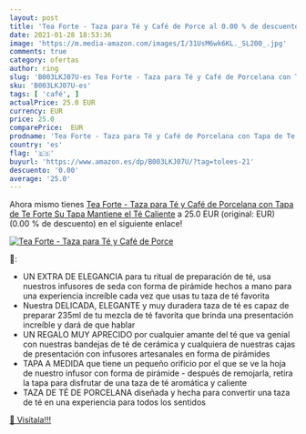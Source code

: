 ```yaml
---
layout: post
title: 'Tea Forte - Taza para Té y Café de Porce al 0.00 % de descuento'
date: 2021-01-28 18:53:36
image: 'https://m.media-amazon.com/images/I/31UsM6wk6KL._SL200_.jpg'
comments: true
category: ofertas
author: ring
slug: 'B003LKJ07U-es Tea Forte - Taza para Té y Café de Porcelana con Tapa de...'
sku: 'B003LKJ07U-es'
tags: [ 'café', ]
actualPrice: 25.0 EUR
currency: EUR
price: 25.0
comparePrice:  EUR
prodname: 'Tea Forte - Taza para Té y Café de Porcelana con Tapa de Te Forte  Su Tapa Mantiene el Té Caliente'
country: 'es'
flag: '🇪🇸'
buyurl: 'https://www.amazon.es/dp/B003LKJ07U/?tag=tolees-21'
descuento: '0.00'
average: '25.0'
---
```


Ahora mismo tienes [Tea Forte - Taza para Té y Café de Porcelana con Tapa de Te Forte  Su Tapa Mantiene el Té Caliente](https://www.amazon.es/dp/B003LKJ07U/?tag=tolees-21) a 25.0 EUR (original:  EUR) (0.00 %  de descuento) en el siguiente enlace!

[![Tea Forte - Taza para Té y Café de Porce](https://m.media-amazon.com/images/I/31UsM6wk6KL._SL200_.jpg)](https://www.amazon.es/dp/B003LKJ07U/?tag=tolees-21)

🔎:

- UN EXTRA DE ELEGANCIA para tu ritual de preparación de té, usa nuestros infusores de seda con forma de pirámide hechos a mano para una experiencia increíble cada vez que usas tu taza de té favorita
- Nuestra DELICADA, ELEGANTE y muy duradera taza de té es capaz de preparar 235ml de tu mezcla de té favorita que brinda una presentación increíble y dará de que hablar
- UN REGALO MUY APRECIDO por cualquier amante del té que va genial con nuestras bandejas de té de cerámica y cualquiera de nuestras cajas de presentación con infusores artesanales en forma de pirámides
- TAPA A MEDIDA que tiene un pequeño orificio por el que se ve la hoja de nuestro infusor con forma de pirámide - después de remojarla, retira la tapa para disfrutar de una taza de té aromática y caliente
- TAZA DE TÉ DE PORCELANA diseñada y hecha para convertir una taza de té en una experiencia para todos los sentidos

[🛒 Visítala!!!](https://www.amazon.es/dp/B003LKJ07U/?tag=tolees-21)
